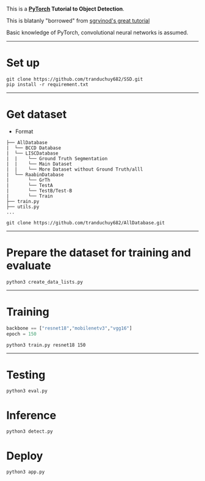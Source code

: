 


This is a **[PyTorch](https://pytorch.org) Tutorial to Object Detection**.

This is blatanly "borrowed" from [sgrvinod's great tutorial](https://github.com/sgrvinod/Deep-Tutorials-for-PyTorch) 

Basic knowledge of PyTorch, convolutional neural networks is assumed.

---
# Set up
```
git clone https://github.com/tranduchuy682/SSD.git
pip install -r requirement.txt
```

---
# Get dataset
- Format
```
├── AllDatabase
|  └── BCCD Database
|  └── LISCDatabase
|  |    └── Ground Truth Segmentation
|  |    └── Main Dataset
|  |    └── More Dataset without Ground Truth/alll
|  └── RaabinDatabase
|       └── GrTh
|       └── TestA
|       └── TestB/Test-B
|       └── Train
├── train.py
├── utils.py
...
```
```
git clone https://github.com/tranduchuy682/AllDatabase.git
```

---
# Prepare the dataset for training and evaluate
```
python3 create_data_lists.py
```

---
# Training
```python
backbone == ["resnet18","mobilenetv3","vgg16"]
epoch = 150
```

```
python3 train.py resnet18 150
```

---
# Testing
```
python3 eval.py
```

# Inference
```
python3 detect.py
```

# Deploy
```
python3 app.py
```
